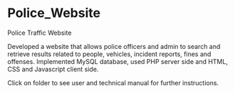 # Police_Website
Police Traffic Website

Developed a website that allows police officers and admin to search and retrieve results related to people, vehicles, incident reports, fines and offenses. Implemented MySQL database, used PHP server side and HTML, CSS and Javascript client side.

Click on folder to see user and technical manual for further instructions.
